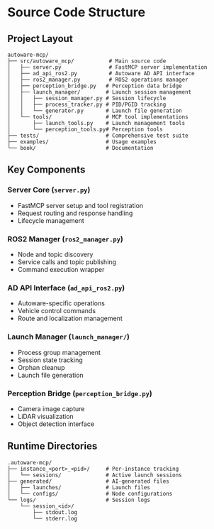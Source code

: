 # Source Code Structure

## Project Layout

```
autoware-mcp/
├── src/autoware_mcp/           # Main source code
│   ├── server.py               # FastMCP server implementation
│   ├── ad_api_ros2.py          # Autoware AD API interface
│   ├── ros2_manager.py         # ROS2 operations manager
│   ├── perception_bridge.py   # Perception data bridge
│   ├── launch_manager/        # Launch session management
│   │   ├── session_manager.py # Session lifecycle
│   │   ├── process_tracker.py # PID/PGID tracking
│   │   └── generator.py       # Launch file generation
│   └── tools/                 # MCP tool implementations
│       ├── launch_tools.py    # Launch management tools
│       └── perception_tools.py# Perception tools
├── tests/                     # Comprehensive test suite
├── examples/                  # Usage examples
└── book/                      # Documentation
```

## Key Components

### Server Core (`server.py`)
- FastMCP server setup and tool registration
- Request routing and response handling
- Lifecycle management

### ROS2 Manager (`ros2_manager.py`)
- Node and topic discovery
- Service calls and topic publishing
- Command execution wrapper

### AD API Interface (`ad_api_ros2.py`)
- Autoware-specific operations
- Vehicle control commands
- Route and localization management

### Launch Manager (`launch_manager/`)
- Process group management
- Session state tracking
- Orphan cleanup
- Launch file generation

### Perception Bridge (`perception_bridge.py`)
- Camera image capture
- LiDAR visualization
- Object detection interface

## Runtime Directories

```
.autoware-mcp/
├── instance_<port>_<pid>/     # Per-instance tracking
│   └── sessions/              # Active launch sessions
├── generated/                 # AI-generated files
│   ├── launches/              # Launch files
│   └── configs/               # Node configurations
└── logs/                      # Session logs
    └── session_<id>/
        ├── stdout.log
        └── stderr.log
```